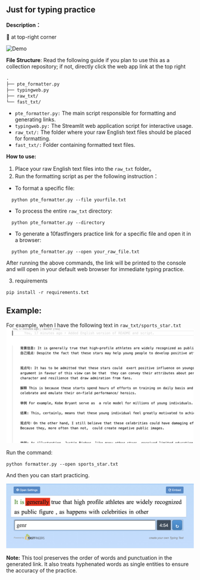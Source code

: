 
## Just for typing practice 

**Description：**  

🔗 at top-right corner
  

<img src="imgs/output.gif" alt="Demo" width="255" height="164">


**File Structure**: Read the following guide if you plan to use this as a collection repository; if not, directly click the web app link at the top right
```shell
.
├── pte_formatter.py
├── typingweb.py
├── raw_txt/
└── fast_txt/
```

- `pte_formatter.py:` The main script responsible for formatting and generating links.
- `typingweb.py:` The Streamlit web application script for interactive usage.
- `raw_txt/:` The folder where your raw English text files should be placed for formatting.
- `fast_txt/:` Folder containing formatted text files.

**How to use:**  

1. Place your raw English text files into the `raw_txt` folder。
2. Run the formatting script as per the following instruction：

- To format a specific file:

```shell
  python pte_formatter.py --file yourfile.txt
```

- To process the entire `raw_txt` directory:

```shell
  python pte_formatter.py --directory
  ```

- To generate a 10fastfingers practice link for a specific file and open it in a browser:

```shell
  python pte_formatter.py --open your_raw_file.txt
  ```

After running the above commands, the link will be printed to the console and will open in your default web browser for immediate typing practice.

3. requirements 

```shell 
pip install -r requirements.txt
```
## **Example:**
For example, when I have the following text in `raw_txt/sports_star.txt`
![](/imgs/example_1.png)

Run the command:
```shell
python formatter.py --open sports_star.txt
```

And then you can start practicing.

![](/imgs/example_2.png)

**Note:**
This tool preserves the order of words and punctuation in the generated link. It also treats hyphenated words as single entities to ensure the accuracy of the practice.

